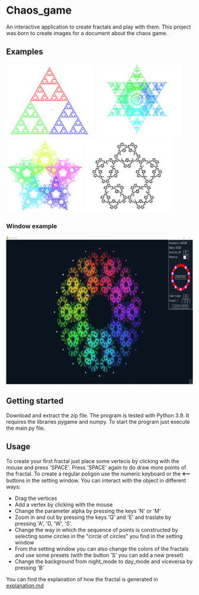 # Chaos_game
An interactive application to create fractals and play with them.
This project was born to create images for a document about the chaos game.

## Examples
<img src="/images/sierp_white.png" height="200"></img>
<img src="/images/6_Biter_white.png" height="200"></img>
<img src="/images/5H2BigIter.png" height="200"></img>
<img src="/images/5black&white.png" height="200">


### Window example
<img src="/images/window_example.png" height="400">

## Getting started
Download and extract the zip file.
The program is  tested with Python 3.9.
It requires the libraries pygame and numpy.
To start the program just execute the main.py file.

## Usage
To create your first fractal just place some vertecis by clicking with the mouse and press 'SPACE'. Press 'SPACE' again to do draw more points of the fractal.
To create a regular poligon use the numeric keyboard or the ➕➖ buttons in the setting window.
You can interact with the object in different ways:
- Drag the vertices
- Add a vertex by clicking with the mouse
- Change the parameter alpha by pressing the keys 'N' or 'M'
- Zoom in and out by pressing the keys 'Q' and 'E' and traslate by pressing 'A', 'D, 'W', 'S'.
- Change the way in which the sequence of points is constructed by selecting some circles in the "circle of circles" you find in the setting window
- From the setting window you can also change the colors of the fractals and use some presets (with the button 'S' you can add a new preset)
- Change the background from night_mode to day_mode and viceversa by pressing 'B'

You can find the explanation of how the fractal is generated in [explanation.md](https://github.com/daviBera/Chaos_game/blob/main/expalnation.md)
